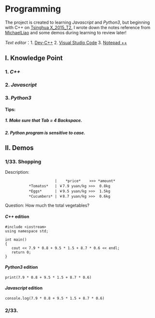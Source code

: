 # Programming
The project is created to learning *Javascript* and *Python3*, but beginning with C++ on [Tsinghua X_2015_T2](http://www.xuetangx.com/courses/course-v1:TsinghuaX+30240233X_2015_T2+sp/info), I wrote down the notes reference from [MichaelLiao](https://www.liaoxuefeng.com/) and some demos during learning to review later!      

*Text editor*：1. [Dev-C++](https://sourceforge.net/projects/orwelldevcpp/) 2. [Visual Studio Code](https://code.visualstudio.com/) 3. [Notepad ++](https://notepad-plus-plus.org/download/v7.5.3.html)
## Ⅰ. Knowledge Point      
### 1. *C++*
### 2. *Javascript*
### 3. *Python3*   
#### Tips:
##### 1. Make sure that **Tab = 4 Backspace**.
##### 2. Python program is **sensitive** to case.
## Ⅱ. Demos
### 1/33. Shopping
  Description:       
  
                           |    *price*    >>> *amount*
               *Tomatos*   | ￥7.9 yuan/kg >>>  0.8kg
               *Eggs*      | ￥9.5 yuan/kg >>>  1.5kg
               *Cucumbers* | ￥8.7 yuan/kg >>>  0.6kg
               
   Question: How much the total vegetables?
   
#### *C++* edition

 ```
#include <iostream>
using namespace std;

int main()
{
	cout << 7.9 * 0.8 + 9.5 * 1.5 + 8.7 * 0.6 << endl;
	return 0;
}
  ```
     
#### *Python3* edition   

  ```
print(7.9 * 0.8 + 9.5 * 1.5 + 8.7 * 0.6)
  ```   
     
#### *Javascript* edition   
 
  ```
  console.log(7.9 * 0.8 + 9.5 * 1.5 + 8.7 * 0.6)
  ```   
     
### 2/33. 
